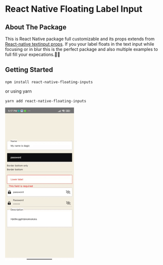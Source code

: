 # React Native Floating Label Input

## About The Package

 This is React Native package full customizable and its props extends from [React-native textinput props](https://reactnative.dev/docs/textinput#props). If you your label floats in the text input while focusing or in blur this is the perfect package and also multiple examples to full fill your expecations.💅🎉
## Getting Started

`npm install react-native-floating-inputs` 

or using yarn

`yarn add react-native-floating-inputs`

![screen shot](./screen-shot/screen-shot.gif)

 

